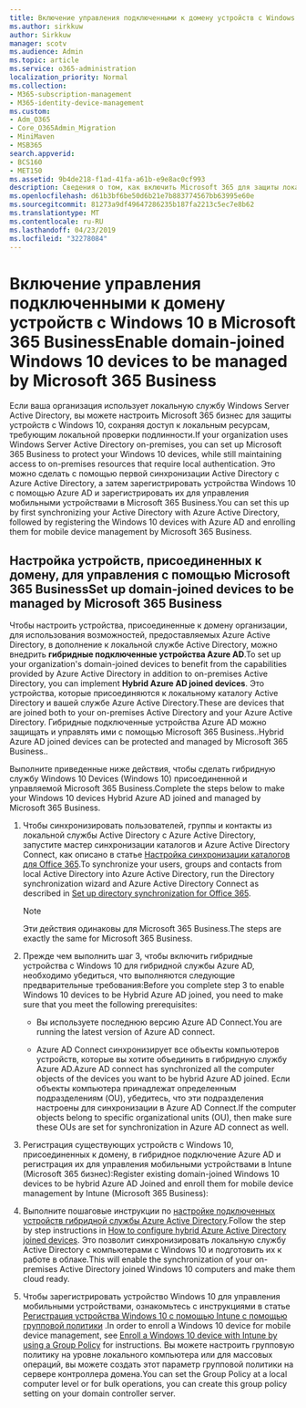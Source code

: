 ```yaml
---
title: Включение управления подключенными к домену устройств с Windows 10 в Microsoft 365 Business
ms.author: sirkkuw
author: Sirkkuw
manager: scotv
ms.audience: Admin
ms.topic: article
ms.service: o365-administration
localization_priority: Normal
ms.collection:
- M365-subscription-management
- M365-identity-device-management
ms.custom:
- Adm_O365
- Core_O365Admin_Migration
- MiniMaven
- MSB365
search.appverid:
- BCS160
- MET150
ms.assetid: 9b4de218-f1ad-41fa-a61b-e9e8ac0cf993
description: Сведения о том, как включить Microsoft 365 для защиты локальных подключенных устройств AD к Windows 10.
ms.openlocfilehash: d61b3bf6be50d6b21e7b883774567bb63995e60e
ms.sourcegitcommit: 81273a9df49647286235b187fa2213c5ec7e8b62
ms.translationtype: MT
ms.contentlocale: ru-RU
ms.lasthandoff: 04/23/2019
ms.locfileid: "32278084"
---
```

# <a name="enable-domain-joined-windows-10-devices-to-be-managed-by-microsoft-365-business"></a><span data-ttu-id="45977-103">Включение управления подключенными к домену устройств с Windows 10 в Microsoft 365 Business</span><span class="sxs-lookup"><span data-stu-id="45977-103">Enable domain-joined Windows 10 devices to be managed by Microsoft 365 Business</span></span>

<span data-ttu-id="45977-104">Если ваша организация использует локальную службу Windows Server Active Directory, вы можете настроить Microsoft 365 бизнес для защиты устройств с Windows 10, сохраняя доступ к локальным ресурсам, требующим локальной проверки подлинности.</span><span class="sxs-lookup"><span data-stu-id="45977-104">If your organization uses Windows Server Active Directory on-premises, you can set up Microsoft 365 Business to protect your Windows 10 devices, while still maintaining access to on-premises resources that require local authentication.</span></span> <span data-ttu-id="45977-105">Это можно сделать с помощью первой синхронизации Active Directory с Azure Active Directory, а затем зарегистрировать устройства Windows 10 с помощью Azure AD и зарегистрировать их для управления мобильными устройствами в Microsoft 365 Business.</span><span class="sxs-lookup"><span data-stu-id="45977-105">You can set this up by first synchronizing your Active Directory with Azure Active Directory, followed by registering the Windows 10 devices with Azure AD and enrolling them for mobile device management by Microsoft 365 Business.</span></span>
  
## <a name="set-up-domain-joined-devices-to-be-managed-by-microsoft-365-business"></a><span data-ttu-id="45977-106">Настройка устройств, присоединенных к домену, для управления с помощью Microsoft 365 Business</span><span class="sxs-lookup"><span data-stu-id="45977-106">Set up domain-joined devices to be managed by Microsoft 365 Business</span></span>

<span data-ttu-id="45977-107">Чтобы настроить устройства, присоединенные к домену организации, для использования возможностей, предоставляемых Azure Active Directory, в дополнение к локальной службе Active Directory, можно внедрить **гибридные подключенные устройства Azure AD**.</span><span class="sxs-lookup"><span data-stu-id="45977-107">To set up your organization's domain-joined devices to benefit from the capabilities provided by Azure Active Directory in addition to on-premises Active Directory, you can implement **Hybrid Azure AD joined devices**.</span></span> <span data-ttu-id="45977-108">Это устройства, которые присоединяются к локальному каталогу Active Directory и вашей службе Azure Active Directory.</span><span class="sxs-lookup"><span data-stu-id="45977-108">These are devices that are joined both to your on-premises Active Directory and your Azure Active Directory.</span></span> <span data-ttu-id="45977-109">Гибридные подключенные устройства Azure AD можно защищать и управлять ими с помощью Microsoft 365 Business..</span><span class="sxs-lookup"><span data-stu-id="45977-109">Hybrid Azure AD joined devices can be protected and managed by Microsoft 365 Business..</span></span> 
  
<span data-ttu-id="45977-110">Выполните приведенные ниже действия, чтобы сделать гибридную службу Windows 10 Devices (Windows 10) присоединенной и управляемой Microsoft 365 Business.</span><span class="sxs-lookup"><span data-stu-id="45977-110">Complete the steps below to make your Windows 10 devices Hybrid Azure AD joined and managed by Microsoft 365 Business.</span></span>
  
1. <span data-ttu-id="45977-111">Чтобы синхронизировать пользователей, группы и контакты из локальной службы Active Directory с Azure Active Directory, запустите мастер синхронизации каталогов и Azure Active Directory Connect, как описано в статье [Настройка синхронизации каталогов для Office 365](https://support.office.com/article/1b3b5318-6977-42ed-b5c7-96fa74b08846).</span><span class="sxs-lookup"><span data-stu-id="45977-111">To synchronize your users, groups and contacts from local Active Directory into Azure Active Directory, run the Directory synchronization wizard and Azure Active Directory Connect as described in [Set up directory synchronization for Office 365](https://support.office.com/article/1b3b5318-6977-42ed-b5c7-96fa74b08846).</span></span>
    
    > [!NOTE]
    > <span data-ttu-id="45977-112">Эти действия одинаковы для Microsoft 365 Business.</span><span class="sxs-lookup"><span data-stu-id="45977-112">The steps are exactly the same for Microsoft 365 Business.</span></span> 
  
2. <span data-ttu-id="45977-113">Прежде чем выполнить шаг 3, чтобы включить гибридные устройства с Windows 10 для гибридной службы Azure AD, необходимо убедиться, что выполняются следующие предварительные требования:</span><span class="sxs-lookup"><span data-stu-id="45977-113">Before you complete step 3 to enable Windows 10 devices to be Hybrid Azure AD joined, you need to make sure that you meet the following prerequisites:</span></span>
    
   - <span data-ttu-id="45977-114">Вы используете последнюю версию Azure AD Connect.</span><span class="sxs-lookup"><span data-stu-id="45977-114">You are running the latest version of Azure AD connect.</span></span>
    
   - <span data-ttu-id="45977-115">Azure AD Connect синхронизирует все объекты компьютеров устройств, которые вы хотите объединить в гибридную службу Azure AD.</span><span class="sxs-lookup"><span data-stu-id="45977-115">Azure AD connect has synchronized all the computer objects of the devices you want to be hybrid Azure AD joined.</span></span> <span data-ttu-id="45977-116">Если объекты компьютера принадлежат определенным подразделениям (OU), убедитесь, что эти подразделения настроены для синхронизации в Azure AD Connect.</span><span class="sxs-lookup"><span data-stu-id="45977-116">If the computer objects belong to specific organizational units (OU), then make sure these OUs are set for synchronization in Azure AD connect as well.</span></span>
    
3. <span data-ttu-id="45977-117">Регистрация существующих устройств с Windows 10, присоединенных к домену, в гибридное подключение Azure AD и регистрация их для управления мобильными устройствами в Intune (Microsoft 365 бизнес):</span><span class="sxs-lookup"><span data-stu-id="45977-117">Register existing domain-joined Windows 10 devices to be hybrid Azure AD Joined and enroll them for mobile device management by Intune (Microsoft 365 Business):</span></span>
    
4. <span data-ttu-id="45977-118">Выполните пошаговые инструкции по [настройке подключенных устройств гибридной службы Azure Active Directory](https://go.microsoft.com/fwlink/p/?linkid=872870).</span><span class="sxs-lookup"><span data-stu-id="45977-118">Follow the step by step instructions in [How to configure hybrid Azure Active Directory joined devices](https://go.microsoft.com/fwlink/p/?linkid=872870).</span></span> <span data-ttu-id="45977-119">Это позволит синхронизировать локальную службу Active Directory с компьютерами с Windows 10 и подготовить их к работе в облаке.</span><span class="sxs-lookup"><span data-stu-id="45977-119">This will enable the synchronization of your on-premises Active Directory joined Windows 10 computers and make them cloud ready.</span></span>
    
5. <span data-ttu-id="45977-120">Чтобы зарегистрировать устройство Windows 10 для управления мобильными устройствами, ознакомьтесь с инструкциями в статье [Регистрация устройства Windows 10 с помощью Intune с помощью групповой политики](https://go.microsoft.com/fwlink/p/?linkid=872871) .</span><span class="sxs-lookup"><span data-stu-id="45977-120">In order to enroll a Windows 10 device for mobile device management, see [Enroll a Windows 10 device with Intune by using a Group Policy](https://go.microsoft.com/fwlink/p/?linkid=872871) for instructions.</span></span> <span data-ttu-id="45977-121">Вы можете настроить групповую политику на уровне локального компьютера или для массовых операций, вы можете создать этот параметр групповой политики на сервере контроллера домена.</span><span class="sxs-lookup"><span data-stu-id="45977-121">You can set the Group Policy at a local computer level or for bulk operations, you can create this group policy setting on your domain controller server.</span></span> 
    

